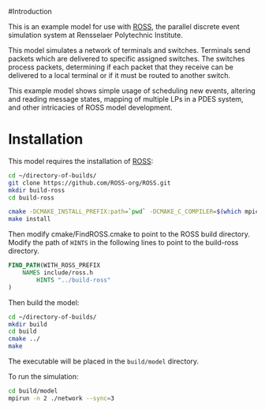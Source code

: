 #Introduction

This is an example model for use with [ROSS](http://github.com/carothersc/ROSS), the parallel discrete event simulation system at Rensselaer Polytechnic Institute.

This model simulates a network of terminals and switches. Terminals send packets which are delivered to specific assigned switches. The switches process packets, determining if each packet that they receive can be delivered to a local terminal or if it must be routed to another switch.

This example model shows simple usage of scheduling new events, altering and reading message states, mapping of multiple LPs in a PDES system, and other intricacies of ROSS model development.


# Installation

This model requires the installation of [ROSS](http://github.com/carothersc/ROSS): 
```bash
cd ~/directory-of-builds/
git clone https://github.com/ROSS-org/ROSS.git
mkdir build-ross
cd build-ross

cmake -DCMAKE_INSTALL_PREFIX:path=`pwd` -DCMAKE_C_COMPILER=$(which mpicc) -DCMAKE_CXX_COMPILER=$(which mpicxx) ../ROSS
make install
```

Then modify cmake/FindROSS.cmake to point to the ROSS build directory. 
Modify the path of `HINTS` in the following lines to point to the build-ross directory.
```cmake
FIND_PATH(WITH_ROSS_PREFIX
    NAMES include/ross.h
		HINTS "../build-ross"
)
```

Then build the model:
```bash
cd ~/directory-of-builds/
mkdir build
cd build
cmake ../
make
```

The executable will be placed in the `build/model` directory.

To run the simulation:
```bash
cd build/model
mpirun -n 2 ./network --sync=3
```